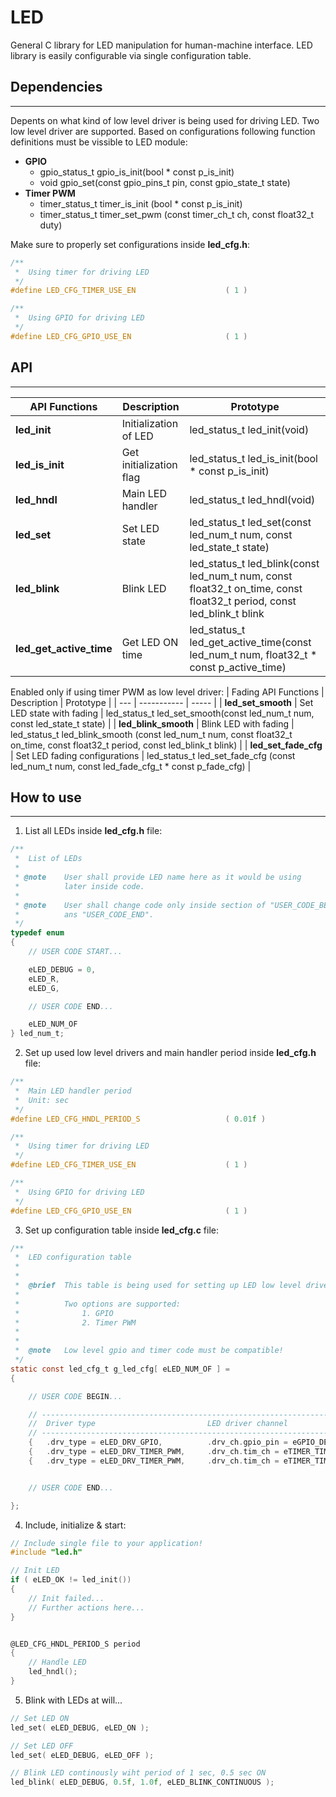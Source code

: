 # LED 
General C library for LED manipulation for human-machine interface. LED library is easily configurable via single configuration table. 

## Dependencies
---
Depents on what kind of low level driver is being used for driving LED. Two low level driver are supported. Based on configurations following function definitions must be vissible to LED module:
 - **GPIO**
    - gpio_status_t gpio_is_init(bool * const p_is_init)
    - void	gpio_set(const gpio_pins_t pin, const gpio_state_t state)
 - **Timer PWM**
    - timer_status_t 	timer_is_init		(bool * const p_is_init)
    - timer_status_t 	timer_set_pwm		(const timer_ch_t ch, const float32_t duty)

Make sure to properly set configurations inside **led_cfg.h**:

```C
/**
 * 	Using timer for driving LED
 */
#define LED_CFG_TIMER_USE_EN					( 1 )

/**
 * 	Using GPIO for driving LED
 */
#define LED_CFG_GPIO_USE_EN						( 1 )
```


 ## API
---
| API Functions | Description | Prototype |
| --- | ----------- | ----- |
| **led_init** | Initialization of LED | led_status_t led_init(void) |
| **led_is_init** | Get initialization flag | led_status_t 	led_is_init(bool * const p_is_init) |
| **led_hndl** | Main LED handler | led_status_t led_hndl(void) |
| **led_set** | Set LED state | led_status_t led_set(const led_num_t num, const led_state_t state) |
| **led_blink** | Blink LED | led_status_t led_blink(const led_num_t num, const float32_t on_time, const float32_t period, const led_blink_t blink |
| **led_get_active_time** | Get LED ON time | led_status_t led_get_active_time(const led_num_t num, float32_t * const p_active_time)|


Enabled only if using timer PWM as low level driver:
| Fading API Functions | Description | Prototype |
| --- | ----------- | ----- |
| **led_set_smooth** | Set LED state with fading | led_status_t led_set_smooth(const led_num_t num, const led_state_t state) |
| **led_blink_smooth** | Blink LED with fading | led_status_t led_blink_smooth (const led_num_t num, const float32_t on_time, const float32_t period, const led_blink_t blink) |
| **led_set_fade_cfg** | Set LED fading configurations | led_status_t led_set_fade_cfg	(const led_num_t num, const led_fade_cfg_t * const p_fade_cfg) |

## How to use
---

1. List all LEDs inside **led_cfg.h** file:
```C
/**
 * 	List of LEDs
 *
 * @note 	User shall provide LED name here as it would be using
 * 			later inside code.
 *
 * @note 	User shall change code only inside section of "USER_CODE_BEGIN"
 * 			ans "USER_CODE_END".
 */
typedef enum
{
	// USER CODE START...

	eLED_DEBUG = 0,
    eLED_R,
    eLED_G,

	// USER CODE END...

	eLED_NUM_OF
} led_num_t;
```

2. Set up used low level drivers and main handler period inside **led_cfg.h** file:
```C
/**
 * 	Main LED handler period
 * 	Unit: sec
 */
#define LED_CFG_HNDL_PERIOD_S					( 0.01f )

/**
 * 	Using timer for driving LED
 */
#define LED_CFG_TIMER_USE_EN					( 1 )

/**
 * 	Using GPIO for driving LED
 */
#define LED_CFG_GPIO_USE_EN						( 1 )
```

3. Set up configuration table inside **led_cfg.c** file:
```C
/**
 * 	LED configuration table
 *
 *
 *	@brief 	This table is being used for setting up LED low level drivers.
 *
 *			Two options are supported:
 *				1. GPIO
 *				2. Timer PWM
 *
 *
 * 	@note 	Low level gpio and timer code must be compatible!
 */
static const led_cfg_t g_led_cfg[ eLED_NUM_OF ] =
{

	// USER CODE BEGIN...

	// -------------------------------------------------------------------------------------------------------------------------------------------------------
	//	Driver type							LED driver channel							Initial State					Polarity
	// -------------------------------------------------------------------------------------------------------------------------------------------------------
	{ 	.drv_type = eLED_DRV_GPIO,			.drv_ch.gpio_pin = eGPIO_DEBUG_LED,			.initial_state = eLED_ON, 		.polarity = eLED_POL_ACTIVE_HIGH	},
	{ 	.drv_type = eLED_DRV_TIMER_PWM,		.drv_ch.tim_ch = eTIMER_TIM3_CH1_LED_R,		.initial_state = eLED_ON, 		.polarity = eLED_POL_ACTIVE_HIGH	},
	{ 	.drv_type = eLED_DRV_TIMER_PWM,		.drv_ch.tim_ch = eTIMER_TIM3_CH2_LED_G,		.initial_state = eLED_OFF,		.polarity = eLED_POL_ACTIVE_HIGH	},


	// USER CODE END...

};
```
4. Include, initialize & start:
```C
// Include single file to your application!
#include "led.h"

// Init LED
if ( eLED_OK != led_init())
{
    // Init failed...
    // Further actions here...
}


@LED_CFG_HNDL_PERIOD_S period
{
    // Handle LED
    led_hndl();
}
```

5. Blink with LEDs at will...
```C
// Set LED ON
led_set( eLED_DEBUG, eLED_ON );

// Set LED OFF
led_set( eLED_DEBUG, eLED_OFF );

// Blink LED continously wiht period of 1 sec, 0.5 sec ON
led_blink( eLED_DEBUG, 0.5f, 1.0f, eLED_BLINK_CONTINUOUS );

```
